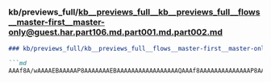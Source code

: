 ### kb/previews_full/kb__previews_full__kb__previews_full__flows__master-first__master-only@guest.har.part106.md.part001.md.part002.md

```md
### kb/previews_full/kb__previews_full__flows__master-first__master-only@guest.har.part106.md.part001.md (part 002)

```md
AAAf8A/wAAAAEBAAAAAP8AAAAAAAEBAAAAAAAAAAAAAAAAAQAAAf8AAAAAAAAAAAAAAP8AAQEAAAAAAAAAAAAAAAEBAAA
```

```

```
